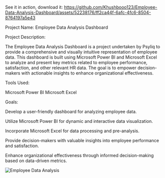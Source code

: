 See it in action, download it:
https://github.com/Khushbooo123/Employee-Data-Analysis-Dashboard/assets/52238176/ff2ca44f-6afc-4fc6-8504-8764197a5e43

Project Name: Employee Data Analysis Dashboard

Project Description:

The Employee Data Analysis Dashboard is a project undertaken by Psyliq to provide a comprehensive and visually intuitive representation of employee data. This dashboard is built using Microsoft Power BI and Microsoft Excel to analyze and present key metrics related to employee performance, satisfaction, and other relevant HR data. The goal is to empower decision-makers with actionable insights to enhance organizational effectiveness.

Tools Used:

Microsoft Power BI
Microsoft Excel

Goals:

Develop a user-friendly dashboard for analyzing employee data.

Utilize Microsoft Power BI for dynamic and interactive data visualization.

Incorporate Microsoft Excel for data processing and pre-analysis.

Provide decision-makers with valuable insights into employee performance and satisfaction.

Enhance organizational effectiveness through informed decision-making based on data-driven metrics.

![Employee Data Analysis](https://github.com/Khushbooo123/Employee-Data-Analysis-Dashboard/assets/52238176/997a8515-9623-4f97-973a-02541ea022fb)
